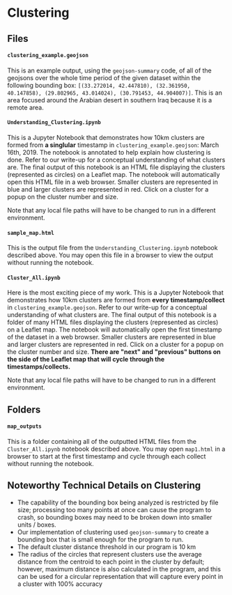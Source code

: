 # Clustering


## Files

#### `clustering_example.geojson`

This is an example output, using the `geojson-summary` code, of all of the geojsons over the whole time period of the given dataset within the following bounding box: `[(33.272014, 42.447810), (32.361950, 40.147858), (29.802965, 43.014024), (30.791453, 44.904007)]`. This is an area focused around the Arabian desert in southern Iraq because it is a remote area.

#### `Understanding_Clustering.ipynb`

This is a Jupyter Notebook that demonstrates how 10km clusters are formed from **a singlular** timestamp in `clustering_example.geojson`: March 16th, 2019. The notebook is annotated to help explain how clustering is done. Refer to our write-up for a conceptual understanding of what clusters are. The final output of this notebook is an HTML file displaying the clusters (represented as circles) on a Leaflet map. The notebook will automatically open this HTML file in a web browser. Smaller clusters are represented in blue and larger clusters are represented in red. Click on a cluster for a popup on the cluster number and size.

Note that any local file paths will have to be changed to run in a different environment.

#### `sample_map.html`

This is the output file from the `Understanding_Clustering.ipynb` notebook described above. You may open this file in a browser to view the output without running the notebook.

#### `Cluster_All.ipynb`

Here is the most exciting piece of my work. This is a Jupyter Notebook that demonstrates how 10km clusters are formed from **every timestamp/collect** in `clustering_example.geojson`. Refer to our write-up for a conceptual understanding of what clusters are. The final output of this notebook is a folder of many HTML files displaying the clusters (represented as circles) on a Leaflet map. The notebook will automatically open the first timestamp of the dataset in a web browser. Smaller clusters are represented in blue and larger clusters are represented in red. Click on a cluster for a popup on the cluster number and size. **There are "next" and "previous" buttons on the side of the Leaflet map that will cycle through the timestamps/collects.** 

Note that any local file paths will have to be changed to run in a different environment.


## Folders

#### `map_outputs`

This is a folder containing all of the outputted HTML files from the `Cluster_All.ipynb` notebook described above. You may open `map1.html` in a browser to start at the first timestamp and cycle through each collect without running the notebook.


## Noteworthy Technical Details on Clustering

* The capability of the bounding box being analyzed is restricted by file size; processing too many points at once can cause the program to crash, so bounding boxes may need to be broken down into smaller units / boxes.
* Our implementation of clustering used `geojson-summary` to create a bounding box that is small enough for the program to run.
* The default cluster distance threshold in our program is 10 km
* The radius of the circles that represent clusters use the average distance from the centroid to each point in the cluster by default; however, maximum distance is also calculated in the program, and this can be used for a circular representation that will capture every point in a cluster with 100% accuracy
